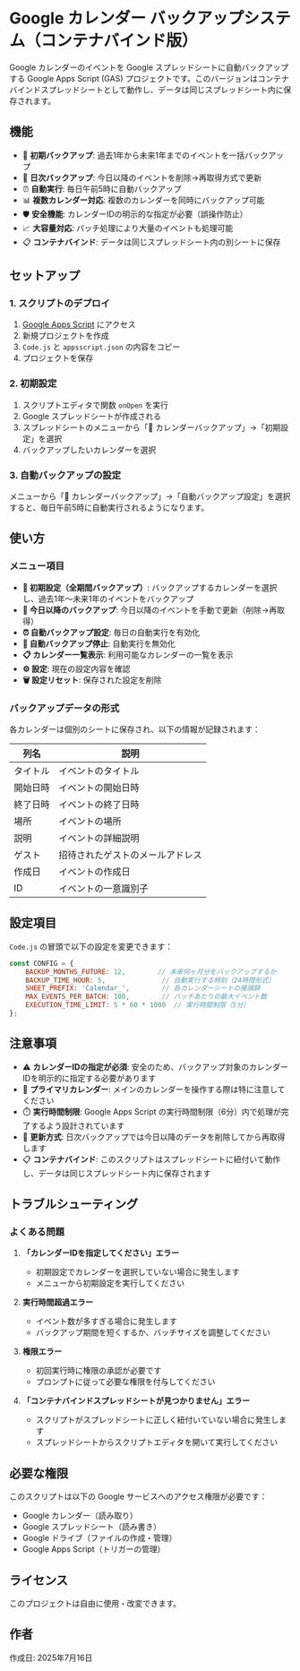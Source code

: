# Google カレンダー バックアップシステム（コンテナバインド版）

Google カレンダーのイベントを Google スプレッドシートに自動バックアップする Google Apps Script (GAS) プロジェクトです。このバージョンはコンテナバインドスプレッドシートとして動作し、データは同じスプレッドシート内に保存されます。

## 機能

- 📅 **初期バックアップ**: 過去1年から未来1年までのイベントを一括バックアップ
- 🔄 **日次バックアップ**: 今日以降のイベントを削除→再取得方式で更新
- ⏰ **自動実行**: 毎日午前5時に自動バックアップ
- 📊 **複数カレンダー対応**: 複数のカレンダーを同時にバックアップ可能
- 🛡️ **安全機能**: カレンダーIDの明示的な指定が必要（誤操作防止）
- 📈 **大容量対応**: バッチ処理により大量のイベントも処理可能
- 📋 **コンテナバインド**: データは同じスプレッドシート内の別シートに保存

## セットアップ

### 1. スクリプトのデプロイ

1. [Google Apps Script](https://script.google.com) にアクセス
2. 新規プロジェクトを作成
3. `Code.js` と `appsscript.json` の内容をコピー
4. プロジェクトを保存

### 2. 初期設定

1. スクリプトエディタで関数 `onOpen` を実行
2. Google スプレッドシートが作成される
3. スプレッドシートのメニューから「📅 カレンダーバックアップ」→「初期設定」を選択
4. バックアップしたいカレンダーを選択

### 3. 自動バックアップの設定

メニューから「📅 カレンダーバックアップ」→「自動バックアップ設定」を選択すると、毎日午前5時に自動実行されるようになります。

## 使い方

### メニュー項目

- **🔧 初期設定（全期間バックアップ）**: バックアップするカレンダーを選択し、過去1年〜未来1年のイベントをバックアップ
- **🔄 今日以降のバックアップ**: 今日以降のイベントを手動で更新（削除→再取得）
- **⏰ 自動バックアップ設定**: 毎日の自動実行を有効化
- **🛑 自動バックアップ停止**: 自動実行を無効化
- **📋 カレンダー一覧表示**: 利用可能なカレンダーの一覧を表示
- **⚙️ 設定**: 現在の設定内容を確認
- **🗑️ 設定リセット**: 保存された設定を削除

### バックアップデータの形式

各カレンダーは個別のシートに保存され、以下の情報が記録されます：

| 列名 | 説明 |
|------|------|
| タイトル | イベントのタイトル |
| 開始日時 | イベントの開始日時 |
| 終了日時 | イベントの終了日時 |
| 場所 | イベントの場所 |
| 説明 | イベントの詳細説明 |
| ゲスト | 招待されたゲストのメールアドレス |
| 作成日 | イベントの作成日 |
| ID | イベントの一意識別子 |

## 設定項目

`Code.js` の冒頭で以下の設定を変更できます：

```javascript
const CONFIG = {
    BACKUP_MONTHS_FUTURE: 12,        // 未来何ヶ月分をバックアップするか
    BACKUP_TIME_HOUR: 5,              // 自動実行する時刻（24時間形式）
    SHEET_PREFIX: 'Calendar_',        // 各カレンダーシートの接頭辞
    MAX_EVENTS_PER_BATCH: 100,        // バッチあたりの最大イベント数
    EXECUTION_TIME_LIMIT: 5 * 60 * 1000  // 実行時間制限（5分）
};
```

## 注意事項

- ⚠️ **カレンダーIDの指定が必須**: 安全のため、バックアップ対象のカレンダーIDを明示的に指定する必要があります
- 📱 **プライマリカレンダー**: メインのカレンダーを操作する際は特に注意してください
- ⏱️ **実行時間制限**: Google Apps Script の実行時間制限（6分）内で処理が完了するよう設計されています
- 🔄 **更新方式**: 日次バックアップでは今日以降のデータを削除してから再取得します
- 📋 **コンテナバインド**: このスクリプトはスプレッドシートに紐付いて動作し、データは同じスプレッドシート内に保存されます

## トラブルシューティング

### よくある問題

1. **「カレンダーIDを指定してください」エラー**
   - 初期設定でカレンダーを選択していない場合に発生します
   - メニューから初期設定を実行してください

2. **実行時間超過エラー**
   - イベント数が多すぎる場合に発生します
   - バックアップ期間を短くするか、バッチサイズを調整してください

3. **権限エラー**
   - 初回実行時に権限の承認が必要です
   - プロンプトに従って必要な権限を付与してください

4. **「コンテナバインドスプレッドシートが見つかりません」エラー**
   - スクリプトがスプレッドシートに正しく紐付いていない場合に発生します
   - スプレッドシートからスクリプトエディタを開いて実行してください

## 必要な権限

このスクリプトは以下の Google サービスへのアクセス権限が必要です：

- Google カレンダー（読み取り）
- Google スプレッドシート（読み書き）
- Google ドライブ（ファイルの作成・管理）
- Google Apps Script（トリガーの管理）

## ライセンス

このプロジェクトは自由に使用・改変できます。

## 作者

作成日: 2025年7月16日